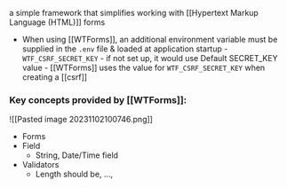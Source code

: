 a simple framework that simplifies working with [[Hypertext Markup Language (HTML)]] forms
- When using [[WTForms]], an additional environment variable must be supplied in the `.env` file & loaded at application startup
		- `WTF_CSRF_SECRET_KEY` - if not set up, it would use Default SECRET_KEY value
		- [[WTForms]] uses the value for `WTF_CSRF_SECRET_KEY` when creating a [[csrf]]
### Key concepts provided by [[WTForms]]:
![[Pasted image 20231102100746.png]]
- Forms
- Field
	- String, Date/Time field
- Validators
	- Length should be, ..., 